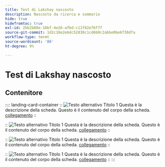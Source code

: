 ```yaml
---
title: Test di Lakshay nascosto
description: Nascosto da ricerca e sommario
hide: true
hidefromtoc: true
exl-id: 2bb2b88e-10bf-4e26-afbd-c11f82e76f7f
source-git-commit: 1d2c18e2e6dc52038c1cd6b0c2abbe0be6f30dfa
workflow-type: tm+mt
source-wordcount: '86'
ht-degree: 9%

---
```


# Test di Lakshay nascosto

## Contenitore

:::: landing-card-container
::
![Testo alternativo](https://experienceleague.adobe.com/en/docs/experience-manager-sites-optimizer/content/media_1173e9b57de6809d27fd2ccd8809bd5cee2437e3d.png?width=2000&amp;format=webply&amp;optimize=medium&amp;lang=en)
Titolo 1
Questa è la descrizione della scheda.
Questo è il contenuto del corpo della scheda.
[collegamento](https://www.google.com)
::

::
![Testo alternativo](https://experienceleague.adobe.com/en/docs/experience-manager-sites-optimizer/content/media_1173e9b57de6809d27fd2ccd8809bd5cee2437e3d.png?width=2000&amp;format=webply&amp;optimize=medium&amp;lang=en)
Titolo 1
Questa è la descrizione della scheda.
Questo è il contenuto del corpo della scheda.
[collegamento](https://www.google.com)
::

::
![Testo alternativo](https://experienceleague.adobe.com/en/docs/experience-manager-sites-optimizer/content/media_1173e9b57de6809d27fd2ccd8809bd5cee2437e3d.png?width=2000&amp;format=webply&amp;optimize=medium&amp;lang=en)
Titolo 1
Questa è la descrizione della scheda.
Questo è il contenuto del corpo della scheda.
[collegamento](https://www.google.com)
::

::
![Testo alternativo](https://experienceleague.adobe.com/en/docs/experience-manager-sites-optimizer/content/media_1173e9b57de6809d27fd2ccd8809bd5cee2437e3d.png?width=2000&amp;format=webply&amp;optimize=medium&amp;lang=en)
Titolo 1
Questa è la descrizione della scheda.
Questo è il contenuto del corpo della scheda.
[collegamento](https://www.google.com)
::
:::

